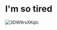 # I'm so tired
![3DW9rsXKqIc](https://user-images.githubusercontent.com/91670915/139833816-eb14a562-60f6-4006-b701-e7a2e13648c1.jpg)
